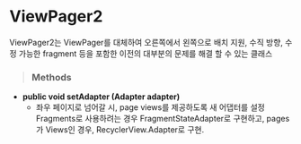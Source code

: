 # ViewPager2
ViewPager2는 ViewPager를 대체하여 오른쪽에서 왼쪽으로 배치 지원, 수직 방향, 수정 가능한 fragment 등을 포함한 이전의 대부분의 문제를 해결 할 수 있는 클래스

> ### Methods
* **public void setAdapter (Adapter adapter)**
    - 좌우 페이지로 넘어갈 시, page views를 제공하도록 새 어댑터를 설정  
    Fragments로 사용하려는 경우 FragmentStateAdapter로 구현하고, pages가 Views인 경우, RecyclerView.Adapter로 구현.